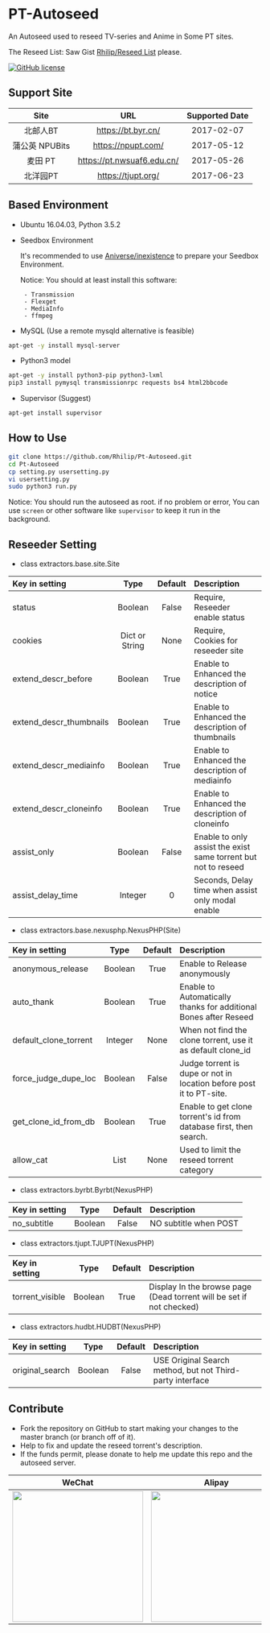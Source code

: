 # PT-Autoseed

An Autoseed used to reseed TV-series and Anime in Some PT sites. 

The Reseed List: Saw Gist [Rhilip/Reseed List](https://gist.github.com/Rhilip/34ad82070d71bb3fa75f293d24101588) please.

[![GitHub license](https://img.shields.io/badge/license-AGPL-blue.svg)](https://raw.githubusercontent.com/Rhilip/Pt-Autoseed/master/LICENSE)

## Support Site

| Site | URL | Supported Date |
|:------------------:|:---:|:---:|
| 北邮人BT | <https://bt.byr.cn/> | 2017-02-07 |
| 蒲公英 NPUBits | <https://npupt.com/> | 2017-05-12 |
| 麦田 PT | <https://pt.nwsuaf6.edu.cn/> | 2017-05-26 |
| 北洋园PT | <https://tjupt.org/> | 2017-06-23 |

## Based Environment

- Ubuntu 16.04.03, Python 3.5.2

* Seedbox Environment 

    It's recommended to use [Aniverse/inexistence](https://github.com/Aniverse/inexistence)
     to prepare your Seedbox Environment.
    
    Notice:
     You should at least install this software:

       - Transmission
       - Flexget
       - MediaInfo
       - ffmpeg


* MySQL (Use a remote mysqld alternative is feasible)

```sh
apt-get -y install mysql-server
```

* Python3 model

```sh
apt-get -y install python3-pip python3-lxml
pip3 install pymysql transmissionrpc requests bs4 html2bbcode
```

* Supervisor (Suggest)

```sh
apt-get install supervisor
```

## How to Use

```sh
git clone https://github.com/Rhilip/Pt-Autoseed.git
cd Pt-Autoseed
cp setting.py usersetting.py
vi usersetting.py
sudo python3 run.py

```
Notice: You should run the autoseed as root.
if no problem or error, You can use `screen` or other software like `supervisor` to keep it run in the background.

## Reseeder Setting

 - class extractors.base.site.Site

| Key in setting | Type | Default | Description |
|:---|:---:|:---:|:---|
| status | Boolean | False | Require, Reseeder enable status |
| cookies | Dict or String | None | Require, Cookies for reseeder site |
| extend_descr_before | Boolean | True | Enable to Enhanced the description of notice |
| extend_descr_thumbnails | Boolean | True | Enable to Enhanced the description of thumbnails |
| extend_descr_mediainfo | Boolean | True | Enable to Enhanced the description of mediainfo |
| extend_descr_cloneinfo | Boolean | True | Enable to Enhanced the description of cloneinfo |
| assist_only | Boolean | False | Enable to only assist the exist same torrent but not to reseed |
| assist_delay_time | Integer | 0 | Seconds, Delay time when assist only modal enable |

- class extractors.base.nexusphp.NexusPHP(Site)

| Key in setting | Type | Default | Description |
|:---|:---:|:---:|:---|
| anonymous_release | Boolean | True | Enable to Release anonymously |
| auto_thank | Boolean | True | Enable to Automatically thanks for additional Bones after Reseed |
| default_clone_torrent | Integer | None | When not find the clone torrent, use it as default clone_id |
| force_judge_dupe_loc | Boolean | False | Judge torrent is dupe or not in location before post it to PT-site. |
| get_clone_id_from_db | Boolean | True | Enable to get clone torrent's id from database first, then search. |
| allow_cat | List | None | Used to limit the reseed torrent category |

- class extractors.byrbt.Byrbt(NexusPHP)

| Key in setting | Type | Default | Description |
|:---|:---:|:---:|:---|
| no_subtitle | Boolean | False | NO subtitle when POST |

- class extractors.tjupt.TJUPT(NexusPHP)

| Key in setting | Type | Default | Description |
|:---|:---:|:---:|:---|
| torrent_visible | Boolean | True | Display In the browse page (Dead torrent will be set if not checked) |

- class extractors.hudbt.HUDBT(NexusPHP)

| Key in setting | Type | Default | Description |
|:---|:---:|:---:|:---|
| original_search | Boolean | False | USE Original Search method, but not Third-party interface |

## Contribute

* Fork the repository on GitHub to start making your changes to the master branch (or branch off of it).
* Help to fix and update the reseed torrent's description.
* If the funds permit, please donate to help me update this repo and the autoseed server.

| WeChat | Alipay | QQ |
|:---:|:---:|:---:|
| <img src="https://blog.rhilip.info/usr/uploads/my/wechat.jpg" width = "260" > | <img src="https://blog.rhilip.info/usr/uploads/my/alipay.jpg" width = "260" > | <img src="https://blog.rhilip.info/usr/uploads/my/qq.jpg" width = "260" > |